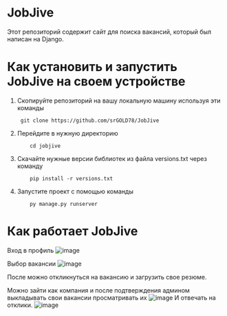 # JobJive
Этот репозиторий содержит сайт для поиска вакансий, который был написан на Django. 

# Как установить и запустить JobJive на своем устройстве
1. Скопируйте репозиторий на вашу локальную машину используя эти команды
    
        git clone https://github.com/srGOLD78/JobJive
        
2. Перейдите в нужную директорию
    ```
        cd jobjive
    
3. Скачайте нужные версии библиотек из файла versions.txt через команду
   ```
       pip install -r versions.txt

4. Запустите проект с помощью команды
   ```
       py manage.py runserver

# Как работает JobJive
Вход в профиль
![image](https://github.com/srGOLD78/JobJive/assets/44532302/9bb80840-566b-413e-b280-edfb6a7722f2)

Выбор вакансии
![image](https://github.com/srGOLD78/JobJive/assets/44532302/e194a0da-88d2-422d-a8c5-e3ed3daab892)

После можно откликнуться на вакансию и загрузить свое резюме.

Можно зайти как компания и после подтверждения админом выкладывать свои вакансии просматривать их
![image](https://github.com/srGOLD78/JobJive/assets/44532302/45c63af8-6528-4a32-8b77-b19155e05d5d)
И отвечать на отклики.
![image](https://github.com/srGOLD78/JobJive/assets/44532302/3bd8b1f9-783d-4158-8b4c-1286145fea68)
